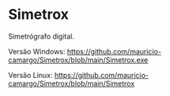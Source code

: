 # Simetrox
 
Simetrógrafo digital.

Versão Windows: https://github.com/mauricio-camargo/Simetrox/blob/main/Simetrox.exe

Versão Linux: https://github.com/mauricio-camargo/Simetrox/blob/main/Simetrox
